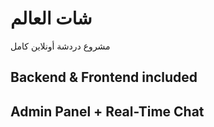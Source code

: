 # شات العالم
مشروع دردشة أونلاين كامل

## Backend & Frontend included
## Admin Panel + Real-Time Chat